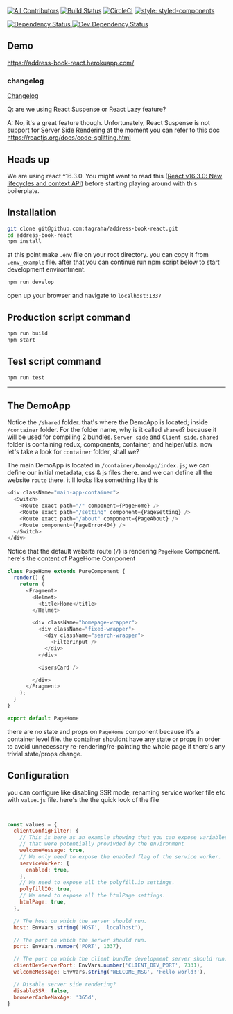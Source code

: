 [![All Contributors](https://img.shields.io/badge/all_contributors-1-orange.svg?style=flat-square)](#contributors)
[![Build Status](https://travis-ci.org/tagraha/address-book-react.svg?branch=master)](https://travis-ci.org/tagraha/address-book-react)
[![CircleCI](https://circleci.com/gh/tagraha/address-book-react.svg?style=svg)](https://circleci.com/gh/tagraha/address-book-react)
[![style: styled-components](https://img.shields.io/badge/style-%F0%9F%92%85%20styled--components-orange.svg?colorB=daa357&colorA=db748e)](https://github.com/styled-components/styled-components)

<a 
target="_blank"
href="https://david-dm.org/tagraha/address-book-react">
  <img src="https://david-dm.org/tagraha/address-book-react.svg" alt="Dependency Status" />
</a>
<a 
target="_blank"
href="https://david-dm.org/tagraha/address-book-react?type=dev">
  <img src="https://david-dm.org/tagraha/address-book-react/dev-status.svg" alt="Dev Dependency Status" />
</a>

## Demo
<a target="_blank" href="https://address-book-react.herokuapp.com/">https://address-book-react.herokuapp.com/</a>


### changelog
<a href="https://github.com/tagraha/address-book-react/blob/master/CHANGELOG.md">Changelog</a>

Q: are we using React Suspense or React Lazy feature?

A: No, it's a great feature though. Unfortunately, React Suspense is not support for Server Side Rendering at the moment
you can refer to this doc https://reactjs.org/docs/code-splitting.html

Heads up
--------
We are using react ^16.3.0. You might want to read this ([React v16.3.0: New lifecycles and context API](https://reactjs.org/blog/2018/03/29/react-v-16-3.html)) before starting playing around with this boilerplate.

Installation
------------
```bash
git clone git@github.com:tagraha/address-book-react.git
cd address-book-react
npm install
```

at this point make `.env` file on your root directory. you can copy it from `.env_example` file. after that you can continue run npm script below to start development environtment.

```bash
npm run develop
```

open up your browser and navigate to `localhost:1337`

Production script command
-------------------------
```bash
npm run build
npm start
```

Test script command
-------------------
```bash
npm run test
```

-------------

The DemoApp
-----------
Notice the `/shared` folder. that's where the DemoApp is located; inside `/container` folder. For the folder name, why is it called `shared`? because it will be used for compiling 2 bundles. `Server side` and `Client side`. `shared` folder is containing redux, components, container, and helper/utils. now let's take a look for `container` folder, shall we?

The main DemoApp is located in `/container/DemoApp/index.js`; we can define our initial metadata, css & js files there. and we can define all the website `route` there. it'll looks like something like this 
```javascript
<div className="main-app-container">
  <Switch>
    <Route exact path="/" component={PageHome} />
    <Route exact path="/setting" component={PageSetting} />
    <Route exact path="/about" component={PageAbout} />
    <Route component={PageError404} />
  </Switch>
</div>
```

Notice that the default website route (`/`) is rendering `PageHome` Component. here's the content of PageHome Component
```javascript
class PageHome extends PureComponent {
  render() {
    return (
      <Fragment>
        <Helmet>
          <title>Home</title>
        </Helmet>

        <div className="homepage-wrapper">
          <div className="fixed-wrapper">
            <div className="search-wrapper">
              <FilterInput />
            </div>
          </div>

          <UsersCard />

        </div>
      </Fragment>
    );
  }
}

export default PageHome
```

there are no state and props on  `PageHome` component because it's a container level file. the container shouldnt have any state or props in order to avoid unnecessary re-rendering/re-painting the whole page if there's any trivial state/props change.

Configuration
-------------
you can configure like disabling SSR mode, renaming service worker file etc with `value.js` file. here's the the quick look of the file

```javascript


const values = {
  clientConfigFilter: {
    // This is here as an example showing that you can expose variables
    // that were potentially provivded by the environment
    welcomeMessage: true,
    // We only need to expose the enabled flag of the service worker.
    serviceWorker: {
      enabled: true,
    },
    // We need to expose all the polyfill.io settings.
    polyfillIO: true,
    // We need to expose all the htmlPage settings.
    htmlPage: true,
  },

  // The host on which the server should run.
  host: EnvVars.string('HOST', 'localhost'),

  // The port on which the server should run.
  port: EnvVars.number('PORT', 1337),

  // The port on which the client bundle development server should run.
  clientDevServerPort: EnvVars.number('CLIENT_DEV_PORT', 7331),
  welcomeMessage: EnvVars.string('WELCOME_MSG', 'Hello world!'),

  // Disable server side rendering?
  disableSSR: false,
  browserCacheMaxAge: '365d',
}
```
